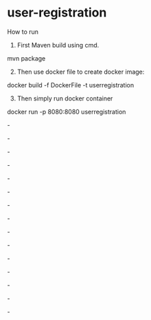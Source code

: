 # user-registration

How to run

1. First Maven build using cmd.

mvn package

2. Then use docker file to create docker image:

docker build -f DockerFile -t userregistration

3. Then simply run docker container

docker run -p 8080:8080 userregistration

<?xml version="1.0" encoding="UTF-8"?>

-<mxfile compressed="false" type="device" version="11.0.7" etag="LbbjNOKYU8OySRGR0RdG" agent="Mozilla/5.0 (Windows NT 10.0; Win64; x64) AppleWebKit/537.36 (KHTML, like Gecko) Chrome/75.0.3770.142 Safari/537.36" host="www.draw.io" modified="2019-07-30T19:44:42.658Z">


-<diagram id="44bbcf24-548e-d532-59d3-359de5b44cbb" name="Page-1">


-<mxGraphModel shadow="0" math="0" background="none" pageHeight="826" pageWidth="1169" pageScale="1.5" page="1" fold="1" arrows="1" connect="1" tooltips="1" guides="1" gridSize="10" grid="1" dy="715" dx="3175.5">


-<root>

<mxCell id="0" style=";html=1;"/>

<mxCell id="1" style=";html=1;" parent="0"/>


-<mxCell id="6eae4fabf1afb631-37" style="text;strokeColor=none;fillColor=none;html=1;fontSize=24;fontStyle=1;verticalAlign=middle;align=center;" parent="1" vertex="1" value="Diagram">

<mxGeometry as="geometry" height="40" width="1590" y="40" x="-110"/>

</mxCell>


-<mxCell id="d9WUo4s4VTgTdu4eCLEl-9" style="edgeStyle=orthogonalEdgeStyle;rounded=0;orthogonalLoop=1;jettySize=auto;html=1;entryX=1;entryY=0.25;entryDx=0;entryDy=0;" parent="1" target="d9WUo4s4VTgTdu4eCLEl-7" source="d9WUo4s4VTgTdu4eCLEl-1" edge="1">

<mxGeometry as="geometry" relative="1"/>

</mxCell>


-<mxCell id="d9WUo4s4VTgTdu4eCLEl-1" style="rounded=0;whiteSpace=wrap;html=1;" parent="1" vertex="1" value="Service registry">

<mxGeometry as="geometry" height="60" width="120" y="100" x="610"/>

</mxCell>


-<mxCell id="d9WUo4s4VTgTdu4eCLEl-4" style="edgeStyle=orthogonalEdgeStyle;rounded=0;orthogonalLoop=1;jettySize=auto;html=1;entryX=1;entryY=0.5;entryDx=0;entryDy=0;" parent="1" target="d9WUo4s4VTgTdu4eCLEl-1" source="d9WUo4s4VTgTdu4eCLEl-2" edge="1">

<mxGeometry as="geometry" relative="1"/>

</mxCell>


-<mxCell id="d9WUo4s4VTgTdu4eCLEl-2" style="rounded=0;whiteSpace=wrap;html=1;" parent="1" vertex="1" value="UserRegistry">

<mxGeometry as="geometry" height="60" width="120" y="220" x="840"/>

</mxCell>


-<mxCell id="d9WUo4s4VTgTdu4eCLEl-6" style="edgeStyle=orthogonalEdgeStyle;rounded=0;orthogonalLoop=1;jettySize=auto;html=1;" parent="1" source="d9WUo4s4VTgTdu4eCLEl-5" edge="1">


-<mxGeometry as="geometry" relative="1">

<mxPoint as="targetPoint" y="240" x="480"/>

</mxGeometry>

</mxCell>


-<mxCell id="d9WUo4s4VTgTdu4eCLEl-5" style="whiteSpace=wrap;html=1;aspect=fixed;" parent="1" vertex="1" value="external">

<mxGeometry as="geometry" height="80" width="80" y="200" x="280"/>

</mxCell>


-<mxCell id="d9WUo4s4VTgTdu4eCLEl-8" style="edgeStyle=orthogonalEdgeStyle;rounded=0;orthogonalLoop=1;jettySize=auto;html=1;exitX=0.5;exitY=0;exitDx=0;exitDy=0;entryX=0.183;entryY=1.033;entryDx=0;entryDy=0;entryPerimeter=0;" parent="1" target="d9WUo4s4VTgTdu4eCLEl-1" source="d9WUo4s4VTgTdu4eCLEl-7" edge="1">

<mxGeometry as="geometry" relative="1"/>

</mxCell>


-<mxCell id="d9WUo4s4VTgTdu4eCLEl-10" style="edgeStyle=orthogonalEdgeStyle;rounded=0;orthogonalLoop=1;jettySize=auto;html=1;entryX=0;entryY=0.75;entryDx=0;entryDy=0;" parent="1" target="d9WUo4s4VTgTdu4eCLEl-2" source="d9WUo4s4VTgTdu4eCLEl-7" edge="1">

<mxGeometry as="geometry" relative="1"/>

</mxCell>


-<mxCell id="d9WUo4s4VTgTdu4eCLEl-7" style="rounded=0;whiteSpace=wrap;html=1;" parent="1" vertex="1" value="Gateway">

<mxGeometry as="geometry" height="60" width="120" y="210" x="490"/>

</mxCell>

</root>

</mxGraphModel>

</diagram>

</mxfile>
